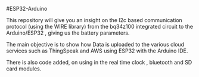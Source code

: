 #ESP32-Arduino


This repository will give you an insight on the  I2c based communication protocol (using the WIRE library) from the bq34z100 integrated circuit to the Arduino/ESP32 , giving us the battery parameters.

The main objective is to show how Data is uploaded to the various cloud services such as ThingSpeak and 
AWS using ESP32 with the Arduino IDE.

There is also code added, on using in the real time clock , bluetooth and SD card modules.
